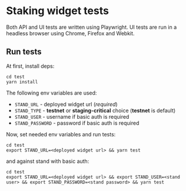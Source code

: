 # Staking widget tests

Both API and UI tests are written using Playwright.
UI tests are run in a headless browser using Chrome, Firefox and Webkit.

## Run tests

At first, install deps:

```
cd test
yarn install
```

The following env variables are used:

- `STAND_URL` - deployed widget url (_required_)
- `STAND_TYPE` - **testnet** or **staging-critical** choice (**testnet** is default)
- `STAND_USER` - username if basic auth is required
- `STAND_PASSWORD` - password if basic auth is required

Now, set needed env variables and run tests:

```
cd test
export STAND_URL=<deployed widget url> && yarn test
```

and against stand with basic auth:

```
cd test
export STAND_URL=<deployed widget url> && export STAND_USER=<stand user> && export STAND_PASSWORD=<stand password> && yarn test
```
